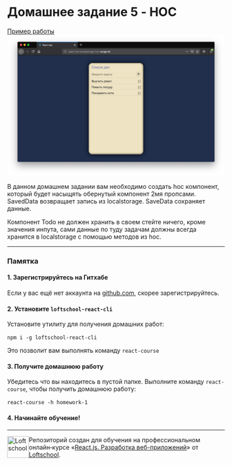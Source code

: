 # Домашнее задание 5 - HOC

[Пример работы](http://react-hw-localstorage-hoc.surge.sh)
![пример работы](./example.png)

В данном домашнем задании вам необходимо создать hoc компонент, который будет
насыщять обернутый компонент 2мя пропсами. SavedData возвращает запись из
localstorage. SaveData сохраняет данные.

Компонент Todo не должен хранить в своем стейте ничего, кроме значения инпута,
сами данные по туду задачам должны всегда хранится в localstorage с помощью
методов из hoc.

---

### Памятка

#### 1. Зарегистрируйтесь на Гитхабе

Если у вас ещё нет аккаунта на [github.com](https://github.com/join), скорее зарегистрируйтесь.

#### 2. Установите `loftschool-react-cli`

Установите утилиту для получения домашних работ:

```
npm i -g loftschool-react-cli
```

Это позволит вам выполнять команду `react-course`

#### 3. Получите домашнюю работу

Убедитесь что вы находитесь в пустой папке. Выполните команду `react-course`, чтобы получить домашнюю работу:

```
react-course -h homework-1
```

#### 4. Начинайте обучение!

---

<a href="https://loftschool.com/course/react/"><img align="left" width="50" height="50" title="Loftschool" src="https://loftschool.com/_nuxt/img/ec83394.svg"></a>

Репозиторий создан для обучения на профессиональном онлайн‑курсе «[React.js. Разработка веб-приложений](https://loftschool.com/course/react/)» от [Loftschool](https://loftschool.com/).
